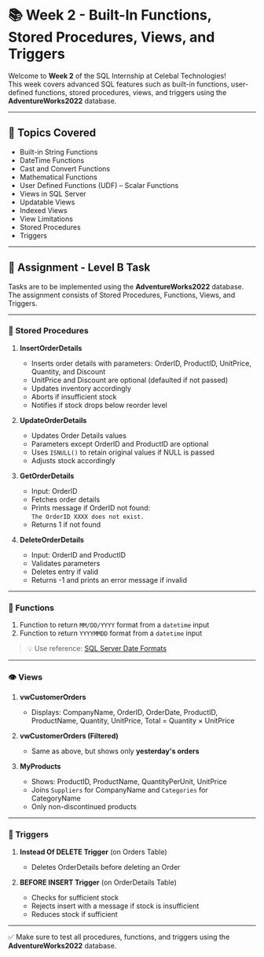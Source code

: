 # 📚 Week 2 - Built-In Functions, Stored Procedures, Views, and Triggers

Welcome to **Week 2** of the SQL Internship at Celebal Technologies!  
This week covers advanced SQL features such as built-in functions, user-defined functions, stored procedures, views, and triggers using the **AdventureWorks2022** database.

---

## 🧠 Topics Covered

- Built-in String Functions  
- DateTime Functions  
- Cast and Convert Functions  
- Mathematical Functions 
- User Defined Functions (UDF) – Scalar Functions  
- Views in SQL Server  
- Updatable Views  
- Indexed Views  
- View Limitations  
- Stored Procedures  
- Triggers  

---

## 📝 Assignment - Level B Task

Tasks are to be implemented using the **AdventureWorks2022** database. The assignment consists of Stored Procedures, Functions, Views, and Triggers.

---

### 🔁 Stored Procedures

1. **InsertOrderDetails**  
   - Inserts order details with parameters: OrderID, ProductID, UnitPrice, Quantity, and Discount  
   - UnitPrice and Discount are optional (defaulted if not passed)  
   - Updates inventory accordingly  
   - Aborts if insufficient stock  
   - Notifies if stock drops below reorder level  

2. **UpdateOrderDetails**  
   - Updates Order Details values  
   - Parameters except OrderID and ProductID are optional  
   - Uses `ISNULL()` to retain original values if NULL is passed  
   - Adjusts stock accordingly  

3. **GetOrderDetails**  
   - Input: OrderID  
   - Fetches order details  
   - Prints message if OrderID not found:  
     `The OrderID XXXX does not exist.`  
   - Returns 1 if not found  

4. **DeleteOrderDetails**  
   - Input: OrderID and ProductID  
   - Validates parameters  
   - Deletes entry if valid  
   - Returns -1 and prints an error message if invalid  

---

### 🧮 Functions

1. Function to return `MM/DD/YYYY` format from a `datetime` input  
2. Function to return `YYYYMMDD` format from a `datetime` input  
> 💡 Use reference: [SQL Server Date Formats](http://www.sql-server-helper.com/tips/date-formats.aspx)

---

### 👁️ Views

1. **vwCustomerOrders**  
   - Displays: CompanyName, OrderID, OrderDate, ProductID, ProductName, Quantity, UnitPrice, Total = Quantity × UnitPrice  

2. **vwCustomerOrders (Filtered)**  
   - Same as above, but shows only **yesterday's orders**  

3. **MyProducts**  
   - Shows: ProductID, ProductName, QuantityPerUnit, UnitPrice  
   - Joins `Suppliers` for CompanyName and `Categories` for CategoryName  
   - Only non-discontinued products  

---

### 🧨 Triggers

1. **Instead Of DELETE Trigger** (on Orders Table)  
   - Deletes OrderDetails before deleting an Order  

2. **BEFORE INSERT Trigger** (on OrderDetails Table)  
   - Checks for sufficient stock  
   - Rejects insert with a message if stock is insufficient  
   - Reduces stock if sufficient  

---

✅ Make sure to test all procedures, functions, and triggers using the **AdventureWorks2022** database.
